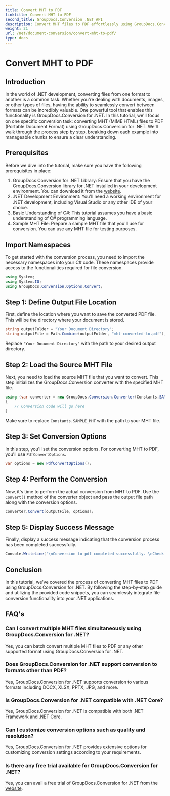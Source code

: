```yaml
---
title: Convert MHT to PDF
linktitle: Convert MHT to PDF
second_title: GroupDocs.Conversion .NET API
description: Convert MHT files to PDF effortlessly using GroupDocs.Conversion for .NET. Follow our step-by-step guide for seamless integration into your .NET applications.
weight: 21
url: /net/document-conversion/convert-mht-to-pdf/
type: docs
---
```

# Convert MHT to PDF

## Introduction
In the world of .NET development, converting files from one format to another is a common task. Whether you're dealing with documents, images, or other types of files, having the ability to seamlessly convert between formats can be incredibly valuable. One powerful tool that enables this functionality is GroupDocs.Conversion for .NET.
In this tutorial, we'll focus on one specific conversion task: converting MHT (MIME HTML) files to PDF (Portable Document Format) using GroupDocs.Conversion for .NET. We'll walk through the process step by step, breaking down each example into manageable chunks to ensure a clear understanding.
## Prerequisites
Before we dive into the tutorial, make sure you have the following prerequisites in place:
1. GroupDocs.Conversion for .NET Library: Ensure that you have the GroupDocs.Conversion library for .NET installed in your development environment. You can download it from the [website](https://releases.groupdocs.com/conversion/net/).
2. .NET Development Environment: You'll need a working environment for .NET development, including Visual Studio or any other IDE of your choice.
3. Basic Understanding of C#: This tutorial assumes you have a basic understanding of C# programming language.
4. Sample MHT File: Prepare a sample MHT file that you'll use for conversion. You can use any MHT file for testing purposes.

## Import Namespaces
To get started with the conversion process, you need to import the necessary namespaces into your C# code. These namespaces provide access to the functionalities required for file conversion.
```csharp
using System;
using System.IO;
using GroupDocs.Conversion.Options.Convert;
```
## Step 1: Define Output File Location
First, define the location where you want to save the converted PDF file. This will be the directory where your document is stored.
```csharp
string outputFolder = "Your Document Directory";
string outputFile = Path.Combine(outputFolder, "mht-converted-to.pdf");
```
Replace `"Your Document Directory"` with the path to your desired output directory.
## Step 2: Load the Source MHT File
Next, you need to load the source MHT file that you want to convert. This step initializes the GroupDocs.Conversion converter with the specified MHT file.
```csharp
using (var converter = new GroupDocs.Conversion.Converter(Constants.SAMPLE_MHT))
{
    // Conversion code will go here
}
```
Make sure to replace `Constants.SAMPLE_MHT` with the path to your MHT file.
## Step 3: Set Conversion Options
In this step, you'll set the conversion options. For converting MHT to PDF, you'll use `PdfConvertOptions`.
```csharp
var options = new PdfConvertOptions();
```
## Step 4: Perform the Conversion
Now, it's time to perform the actual conversion from MHT to PDF. Use the `Convert()` method of the converter object and pass the output file path along with the conversion options.
```csharp
converter.Convert(outputFile, options);
```
## Step 5: Display Success Message
Finally, display a success message indicating that the conversion process has been completed successfully.
```csharp
Console.WriteLine("\nConversion to pdf completed successfully. \nCheck output in {0}", outputFolder);
```

## Conclusion
In this tutorial, we've covered the process of converting MHT files to PDF using GroupDocs.Conversion for .NET. By following the step-by-step guide and utilizing the provided code snippets, you can seamlessly integrate file conversion functionality into your .NET applications.
## FAQ's
### Can I convert multiple MHT files simultaneously using GroupDocs.Conversion for .NET?
Yes, you can batch convert multiple MHT files to PDF or any other supported format using GroupDocs.Conversion for .NET.
### Does GroupDocs.Conversion for .NET support conversion to formats other than PDF?
Yes, GroupDocs.Conversion for .NET supports conversion to various formats including DOCX, XLSX, PPTX, JPG, and more.
### Is GroupDocs.Conversion for .NET compatible with .NET Core?
Yes, GroupDocs.Conversion for .NET is compatible with both .NET Framework and .NET Core.
### Can I customize conversion options such as quality and resolution?
Yes, GroupDocs.Conversion for .NET provides extensive options for customizing conversion settings according to your requirements.
### Is there any free trial available for GroupDocs.Conversion for .NET?
Yes, you can avail a free trial of GroupDocs.Conversion for .NET from the [website](https://releases.groupdocs.com/).
